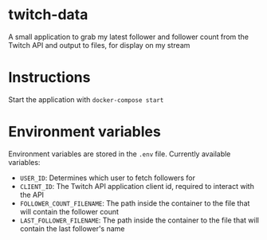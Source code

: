 # twitch-data

A small application to grab my latest follower and follower count from
the Twitch API and output to files, for display on my stream

# Instructions

Start the application with `docker-compose start`

# Environment variables

Environment variables are stored in the `.env` file.
Currently available variables:
* `USER_ID`: Determines which user to fetch followers for
* `CLIENT_ID`: The Twitch API application client id, required to interact
with the API
* `FOLLOWER_COUNT_FILENAME`: The path inside the container to the file
that will contain the follower count
* `LAST_FOLLOWER_FILENAME`: The path inside the container to the file
that will contain the last follower's name
